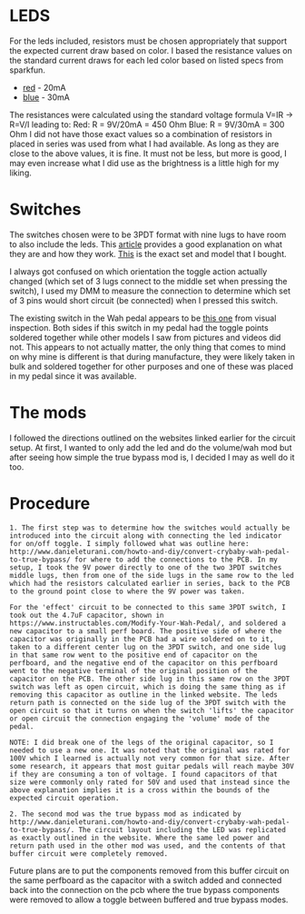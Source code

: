 # LEDS
For the leds included, resistors must be chosen appropriately that support the expected current draw based on color.
I based the resistance values on the standard current draws for each led color based on listed specs from sparkfun.

- [red](https://www.sparkfun.com/products/9590#:~:text=A%20must%20have%20for%20power,rated%20forward%20current%20of%2020mA) - 20mA
- [blue](https://www.sparkfun.com/products/11372#:~:text=It%20has%20a%20typical%20forward,rated%20forward%20current%20of%2030mA) - 30mA

The resistances were calculated using the standard voltage formula V=IR -> R=V/I leading to:
Red: R = 9V/20mA = 450 Ohm
Blue: R = 9V/30mA = 300 Ohm
I did not have those exact values so a combination of resistors in placed in series was used from what I had available. As long as they are close to the above values, it is fine. It must not be less, but more is good, I may even increase what I did use as the brightness is a little high for my liking.

# Switches
The switches chosen were to be 3PDT format with nine lugs to have room to also include the leds. This [article](https://www.coda-effects.com/2015/03/3pdt-and-true-bypass-wiring.html) provides a good explanation on what they are and how they work. [This](https://www.amazon.ca/gp/product/B07547HKMQ/ref=ppx_yo_dt_b_asin_title_o03_s00?ie=UTF8&psc=1) is the exact set and model that I bought.

I always got confused on which orientation the toggle action actually changed (which set of 3 lugs connect to the middle set when pressing the switch), I used my DMM to measure the connection to determine which set of 3 pins would short circuit (be connected) when I pressed this switch.

The existing switch in the Wah pedal appears to be [this one](https://www.jimdunlop.com/on-off-double-pole-double-throw-large-switch-d-logo-mxr-cry-baby/) from visual inspection. Both sides if this switch in my pedal had the toggle points soldered together while other models I saw from pictures and videos did not. This appears to not actually matter, the only thing that comes to mind on why mine is different is that during manufacture, they were likely taken in bulk and soldered together for other purposes and one of these was placed in my pedal since it was available.

# The mods
I followed the directions outlined on the websites linked earlier for the circuit setup.
At first, I wanted to only add the led and do the volume/wah mod but after seeing how simple the true bypass mod is, I decided I may as well do it too.

# Procedure

	1. The first step was to determine how the switches would actually be introduced into the circuit along with connecting the led indicator for on/off toggle. I simply followed what was outline here:
	http://www.danieleturani.com/howto-and-diy/convert-crybaby-wah-pedal-to-true-bypass/ for where to add the connections to the PCB. In my setup, I took the 9V power directly to one of the two 3PDT switches middle lugs, then from one of the side lugs in the same row to the led which had the resistors calculated earlier in series, back to the PCB to the ground point close to where the 9V power was taken. 
	
	For the 'effect' circuit to be connected to this same 3PDT switch, I took out the 4.7uF capacitor, shown in https://www.instructables.com/Modify-Your-Wah-Pedal/, and soldered a new capacitor to a small perf board. The positive side of where the capacitor was originally in the PCB had a wire soldered on to it, taken to a different center lug on the 3PDT switch, and one side lug in that same row went to the positive end of capacitor on the perfboard, and the negative end of the capacitor on this perfboard went to the negative terminal of the original position of the capacitor on the PCB. The other side lug in this same row on the 3PDT switch was left as open circuit, which is doing the same thing as if removing this capacitor as outline in the linked website. The leds return path is connected on the side lug of the 3PDT switch with the open circuit so that it turns on when the switch 'lifts' the capacitor or open circuit the connection engaging the 'volume' mode of the pedal. 
	
	NOTE: I did break one of the legs of the original capacitor, so I needed to use a new one. It was noted that the original was rated for 100V which I learned is actually not very common for that size. After some research, it appears that most guitar pedals will reach maybe 30V if they are consuming a ton of voltage. I found capacitors of that size were commonly only rated for 50V and used that instead since the above explanation implies it is a cross within the bounds of the expected circuit operation.
	
	2. The second mod was the true bypass mod as indicated by http://www.danieleturani.com/howto-and-diy/convert-crybaby-wah-pedal-to-true-bypass/. The circuit layout including the LED was replicated as exactly outlined in the website. Where the same led power and return path used in the other mod was used, and the contents of that buffer circuit were completely removed. 
	
Future plans are to put the components removed from this buffer circuit on the same perfboard as the capacitor with a switch added and connected back into the connection on the pcb where the true bypass components were removed to allow a toggle between buffered and true bypass modes.
